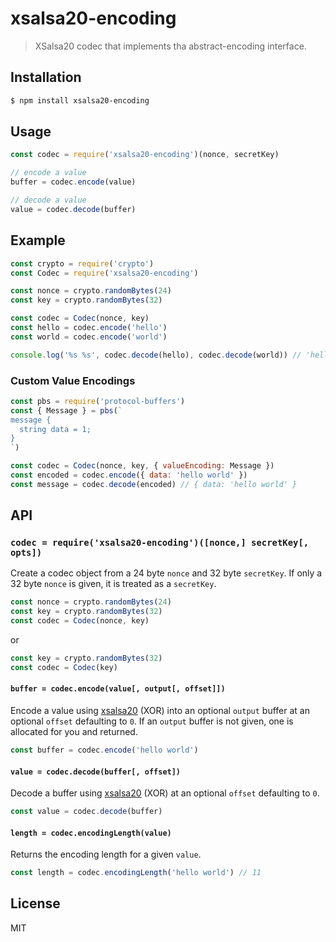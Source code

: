 xsalsa20-encoding
=================

> XSalsa20 codec that implements tha abstract-encoding interface.

## Installation

```sh
$ npm install xsalsa20-encoding
```

## Usage

```js
const codec = require('xsalsa20-encoding')(nonce, secretKey)

// encode a value
buffer = codec.encode(value)

// decode a value
value = codec.decode(buffer)
```

## Example

```js
const crypto = require('crypto')
const Codec = require('xsalsa20-encoding')

const nonce = crypto.randomBytes(24)
const key = crypto.randomBytes(32)

const codec = Codec(nonce, key)
const hello = codec.encode('hello')
const world = codec.encode('world')

console.log('%s %s', codec.decode(hello), codec.decode(world)) // 'hello world'
```

### Custom Value Encodings

```js
const pbs = require('protocol-buffers')
const { Message } = pbs(`
message {
  string data = 1;
}
`)

const codec = Codec(nonce, key, { valueEncoding: Message })
const encoded = codec.encode({ data: 'hello world' })
const message = codec.decode(encoded) // { data: 'hello world' }
```

## API

### `codec = require('xsalsa20-encoding')([nonce,] secretKey[, opts])`

Create a codec object from a 24 byte `nonce` and 32 byte `secretKey`. If
only a 32 byte `nonce` is given, it is treated as a `secretKey`.

```js
const nonce = crypto.randomBytes(24)
const key = crypto.randomBytes(32)
const codec = Codec(nonce, key)
```

or

```js
const key = crypto.randomBytes(32)
const codec = Codec(key)
```

#### `buffer = codec.encode(value[, output[, offset]])`

Encode a value using [xsalsa20](https://github.com/mafintosh/xsalsa20)
(XOR) into an optional `output` buffer at an optional `offset`
defaulting to `0`. If an `output` buffer is not given, one is allocated
for you and returned.

```js
const buffer = codec.encode('hello world')
```

#### `value = codec.decode(buffer[, offset])`

Decode a buffer using [xsalsa20](https://github.com/mafintosh/xsalsa20)
(XOR) at an optional `offset` defaulting to `0`.

```js
const value = codec.decode(buffer)
```

#### `length = codec.encodingLength(value)`

Returns the encoding length for a given `value`.

```js
const length = codec.encodingLength('hello world') // 11
```

## License

MIT
